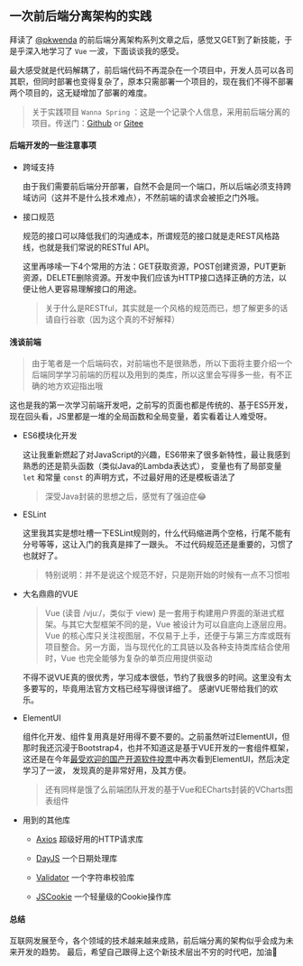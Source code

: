 ## 一次前后端分离架构的实践

拜读了 [@pkwenda](https://github.com/pkwenda) 的前后端分离架构系列文章之后，感觉又GET到了新技能，于是乎深入地学习了 `Vue` 一波，下面谈谈我的感受。

最大感受就是代码解耦了，前后端代码不再混杂在一个项目中，开发人员可以各司其职，但同时部署也变得复杂了，原本只需部署一个项目的，现在我们不得不部署两个项目的，这无疑增加了部署的难度。

> 关于实践项目 `Wanna Spring` ：这是一个记录个人信息，采用前后端分离的项目。传送门：[Github](https://github.com/code4everything/wanna-spring) or [Gitee](https://gitee.com/code4everything/wanna-spring)

#### 后端开发的一些注意事项

- 跨域支持

    由于我们需要前后端分开部署，自然不会是同一个端口，所以后端必须支持跨域访问（这并不是什么技术难点），不然前端的请求会被拒之门外哦。
    
- 接口规范

    规范的接口可以降低我们的沟通成本，所谓规范的接口就是走REST风格路线，也就是我们常说的RESTful API。
    
    这里再哆嗦一下4个常用的方法：GET获取资源，POST创建资源，PUT更新资源，DELETE删除资源。开发中我们应该为HTTP接口选择正确的方法，以便让他人更容易理解接口的用途。
    
    > 关于什么是RESTful，其实就是一个风格的规范而已，想了解更多的话请自行谷歌（因为这个真的不好解释）

#### 浅谈前端

> 由于笔者是一个后端码农，对前端也不是很熟悉，所以下面将主要介绍一个后端同学学习前端的历程以及用到的类库，所以这里会写得多一些，有不正确的地方欢迎指出哦

这也是我的第一次学习前端开发吧，之前写的页面也都是传统的、基于ES5开发，现在回头看，JS里都是一堆的全局函数和全局变量，着实看着让人难受呀。

- ES6模块化开发

    这让我重新燃起了对JavaScript的兴趣，ES6带来了很多新特性，最让我感到熟悉的还是箭头函数（类似Java的Lambda表达式），
    变量也有了局部变量 `let` 和常量 `const` 的声明方式，不过最好用的还是模板语法了
    
    > 深受Java封装的思想之后，感觉有了强迫症:joy:
    
- ESLint

    这里我其实是想吐槽一下ESLint规则的，什么代码缩进两个空格，行尾不能有分号等等，这让入门的我真是摔了一跟头。
    不过代码规范还是重要的，习惯了也就好了。
    
    > 特别说明：并不是说这个规范不好，只是刚开始的时候有一点不习惯啦

- 大名鼎鼎的VUE

    > Vue (读音 /vjuː/，类似于 view) 是一套用于构建用户界面的渐进式框架。与其它大型框架不同的是，Vue 被设计为可以自底向上逐层应用。Vue 的核心库只关注视图层，不仅易于上手，还便于与第三方库或既有项目整合。另一方面，当与现代化的工具链以及各种支持类库结合使用时，Vue 也完全能够为复杂的单页应用提供驱动
    
    不得不说VUE真的很优秀，学习成本很低，节约了我很多的时间。这里没有太多要写的，毕竟用法官方文档已经写得很详细了。
    感谢VUE带给我们的欢乐。
    
- ElementUI

    组件化开发、组件复用真是好用得不要不要的。之前虽然听过ElementUI，但那时我还沉浸于Bootstrap4，也并不知道这是基于VUE开发的一套组件框架，
    这还是在今年[最受欢迎的国产开源软件投票](https://www.oschina.net/project/top_cn_2018?sort=1)中再次看到ElementUI，然后决定学习了一波，
    发现真的是非常好用，及其方便。
    
    > 还有同样是饿了么前端团队开发的基于Vue和ECharts封装的VCharts图表组件
    
- 用到的其他库

    - [Axios](https://github.com/axios/axios) 超级好用的HTTP请求库

    - [DayJS](https://github.com/iamkun/dayjs) 一个日期处理库
    
    - [Validator](https://github.com/chriso/validator.js) 一个字符串校验库
    
    - [JSCookie](https://github.com/js-cookie/js-cookie) 一个轻量级的Cookie操作库
    
#### 总结

互联网发展至今，各个领域的技术越来越来成熟，前后端分离的架构似乎会成为未来开发的趋势。
最后，希望自己跟得上这个新技术层出不穷的时代吧，加油:facepunch:
